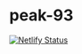 # peak-93

[![Netlify Status](https://api.netlify.com/api/v1/badges/e245262a-4b58-46fe-8696-f4758050bdc8/deploy-status)](https://app.netlify.com/sites/happy-khorana-fc70aa/deploys)